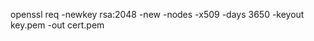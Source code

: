 openssl req -newkey rsa:2048 -new -nodes -x509 -days 3650 -keyout key.pem -out cert.pem





<!-- User expiriance
     _ o___________________________________________________q  
 ,__' /                                                   /|  
 \_  º---------------------------------------------------P/#  
   ˚\|----- token collection ----------------------------|/   
     o----------|---------‚------------------------------'  
                |- collecting tolens in MetaMask
                |- assigning categorys to single collectables - like: location, theme, nutrition, sport, health
     _ o___________________________________________________q  
 ,__' /                                                   /|  
 \_  º---------------------------------------------------P/#  
   ˚\|----- callendar -----------------------------------|/   
     o----------|---------‚------------------------------'  
                |- showing upcoming and previous events in a callendar
                |- collect your daylie token by:
                     reflecting over the last day, repeating todays goals and setting some for the next day

 -->

 <!-- Creators expiriance
     _ o___________________________________________________q  
 ,__' /                                                   /|  
 \_  º---------------------------------------------------P/#  
   ˚\|----- token creation ------------------------------|/   
     o----------|---------‚------------------------------'    
                |- name
                |- image/model design
                |- (opt) stats
                |- (opt) location
                |- (opt) previos needed tokens

     _ o___________________________________________________q  
 ,__' /                                                   /|  
 \_  º---------------------------------------------------P/#  
   ˚\|----- adventure creation --------------------------|/   
     o----------|---------‚------------------------------'    
                |- rueckgriff on existing tokens to embed in an adventure
                |- designing and creating new adventure-tokens

  -->
<!-- Cooperation expiriance

     _ o___________________________________________________q  
 ,__' /                                                   /|  
 \_  º---------------------------------------------------P/#  
   ˚\|----- map alocation -------------------------------|/   
     o----------|---------‚------------------------------'    
                |- low poly area abstraction representation
                |- 3D view for sure
                |- token location visualuzaton with augmented light soil - location based tracking

     _ o___________________________________________________q  
 ,__' /                                                   /|  
 \_  º---------------------------------------------------P/#  
   ˚\|----- event registrierung -------------------------|/   
     o--------------------‚------------------------------'  
             |- ParticipataionToken
             |- CompletionToken
                |- PlacmentToken


    _ o___________________________________________________q  
 ,__' /                                                   /|  
 \_  º---------------------------------------------------P/#  
   ˚\|----- token design --------------------------------|/   
     o--------------------‚------------------------------'  
            |- platform integration for individual designers - finanzierung über resail
            |- AR-Token Marketplace for 3D objects

 -->